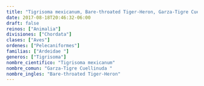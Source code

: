 ```yaml
---
title: "Tigrisoma mexicanum, Bare-throated Tiger-Heron, Garza-Tigre Cuellinuda "
date: 2017-08-18T20:46:32-06:00
draft: false
reinos: ["Animalia"]
divisiones: ["Chordata"]
clases: ["Aves"]
ordenes: ["Pelecaniformes"]
familias: ["Ardeidae "]
generos: ["Tigrisoma"]
nombre_cientifico: "Tigrisoma mexicanum"
nombre_comun: "Garza-Tigre Cuellinuda "
nombre_ingles: "Bare-throated Tiger-Heron"
---
```

